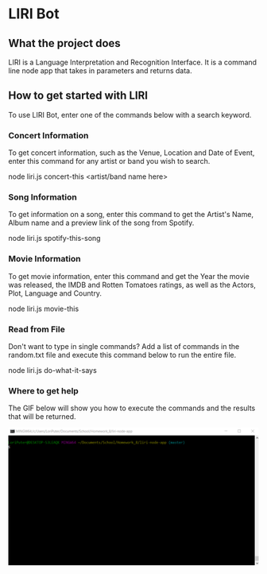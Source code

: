 # LIRI Bot

## What the project does
LIRI is a Language Interpretation and Recognition Interface. It is a command line node app that takes in parameters and returns data.

## How to get started with LIRI
To use LIRI Bot, enter one of the commands below with a search keyword.

### Concert Information
To get concert information, such as the Venue, Location and Date of Event, enter this command for any artist or band you wish to search.

node liri.js concert-this <artist/band name here>

### Song Information
To get information on a song, enter this command to get the Artist's Name, Album name and a preview link of the song from Spotify.

node liri.js spotify-this-song <song name here>

### Movie Information
To get movie information, enter this command and get the Year the movie was released, the IMDB and Rotten Tomatoes ratings, as well as the Actors, Plot, Language and Country.

node liri.js movie-this <movie name here>

### Read from File
Don't want to type in single commands? Add a list of commands in the random.txt file and execute this command below to run the entire file.

node liri.js do-what-it-says

### Where to get help
The GIF below will show you how to execute the commands and the results that will be returned.

![](LIRI_BOT.gif)

